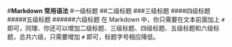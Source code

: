 #**Markdown 常用语法**
#一级标题 
##二级标题
###三级标题
####四级标题
#####五级标题
######六级标题
在 Markdown 中，你只需要在文本前面加上 `#` 即可，同理、你还可以增加二级标题、三级标题、四级标题、五级标题和六级标题，总共六级，只需要增加 `#` 即可，标题字号相应降低。